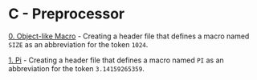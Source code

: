 # C - Preprocessor

[0. Object-like Macro](./0-object_like_macro.h) - Creating a header file that defines a macro named `SIZE` as an abbreviation for the token `1024`.


[1. Pi](./1-pi.h) - Creating a header file that defines a macro named `PI` as an abbreviation for the token `3.14159265359`.


